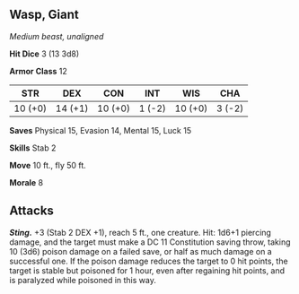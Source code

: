 ## Wasp, Giant

*Medium beast, unaligned*

**Hit Dice** 3 (13 3d8)

**Armor Class** 12

| STR     | DEX     | CON     | INT     | WIS     | CHA     |
|---------|---------|---------|---------|---------|---------|
| 10 (+0) | 14 (+1) | 10 (+0) |  1 (-2) | 10 (+0) |  3 (-2) |

**Saves** Physical 15, Evasion 14, Mental 15, Luck 15

**Skills** Stab 2

**Move** 10 ft., fly 50 ft.

**Morale** 8

## Attacks

***Sting.*** +3 (Stab 2 DEX +1), reach 5 ft., one creature. Hit: 1d6+1 piercing damage, and the target must make a DC 11 Constitution saving throw, taking 10 (3d6) poison damage on a failed save, or half as much damage on a successful one. If the poison damage reduces the target to 0 hit points, the target is stable but poisoned for 1 hour, even after regaining hit points, and is paralyzed while poisoned in this way.

